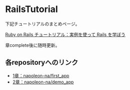 # RailsTutorial

下記チュートリアルのまとめページ。  

[Ruby on Rails チュートリアル：実例を使って Rails を学ぼう](http://railstutorial.jp/)

章complete後に随時更新。

## 各repositoryへのリンク

- [1章：napoleon-na/first_app](https://github.com/napoleon-na/first_app)
- [2章：napoleon-na/demo_app](https://github.com/napoleon-na/demo_app)
